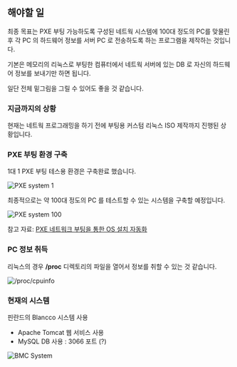 ## 해야할 일

최종 목표는 PXE 부팅 가능하도록 구성된 네트웍 시스템에 100대 정도의 PC를 맞물린 후 각 PC 의 하드웨어 정보를 서버 PC 로 전송하도록 하는 프로그램을 제작하는 것입니다.

기본은 메모리의 리눅스로 부팅한 컴퓨터에서 네트웍 서버에 있는 DB 로 자신의 하드웨어 정보를 보내기만 하면 됩니다.

일단 전체 밑그림을 그릴 수 있어도 좋을 것 같습니다.

### 지금까지의 상황

현재는 네트웍 프로그래밍을 하기 전에 부팅용 커스텀 리눅스 ISO 제작까지 진행된 상황입니다.

### PXE 부팅 환경 구축 

1대 1 PXE 부팅 테스용 환경은 구축완료 했습니다. 

![PXE system 1](https://xho95.github.io/assets/Remann/pxe-1vs1.jpg)

최종적으로는 약 100대 정도의 PC 를 테스트할 수 있는 시스템을 구축할 예정입니다. 

![PXE system 100](https://xho95.github.io/assets/Remann/pxe-system.jpg)

참고 자료: [PXE 네트워크 부팅을 통한 OS 설치 자동화](http://blog.pages.kr/156)

### PC 정보 취득

리눅스의 경우 **/proc** 디렉토리의 파일을 열어서 정보를 취할 수 있는 것 같습니다. 

![/proc/cpuinfo](https://xho95.github.io/assets/Remann/proc-cpu.jpg)

### 현재의 시스템

핀란드의 Blancco 시스템 사용

* Apache Tomcat 웹 서비스 사용
* MySQL DB 사용 : 3066 포트 (?)

![BMC System](https://xho95.github.io/assets/Remann/bmc-system.jpg)



